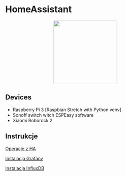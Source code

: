 # HomeAssistant

<p align="center"><img src="https://github.com/home-assistant/home-assistant-assets/raw/master/loading-screen.gif" width="200"></p>

## Devices

* Raspberry Pi 3 [Raspbian Stretch with Python venv]
* Sonoff switch witch ESPEasy software
* Xiaomi Roborock 2

## Instrukcje

[Operacje z HA](../master/info/Help.md)

[Instalacja Grafany](../master/info/Grafana.md)

[Instalacja InfluxDB](../master/info/InfluxDB.md)
